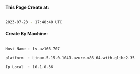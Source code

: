 
   
#### This Page Create at:

```bash

2023-07-23 - 17:48:40 UTC

```

#### Create By Machine:

```bash

Host Name : fv-az166-707

platform  : Linux-5.15.0-1041-azure-x86_64-with-glibc2.35

Ip Local  : 10.1.0.36

```

